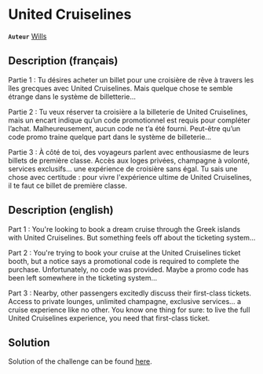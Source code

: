 # United Cruiselines

**`Auteur`** [Wills](https://github.com/Dreaminx)

## Description (français)

Partie 1 : Tu désires acheter un billet pour une croisière de rêve à travers les îles grecques avec United Cruiselines.
Mais quelque chose te semble étrange dans le système de billetterie...

Partie 2 : Tu veux réserver ta croisière a la billeterie de United Cruiselines, mais un encart indique qu’un code promotionnel est requis pour compléter l’achat.
Malheureusement, aucun code ne t’a été fourni. Peut-être qu’un code promo traine quelque part dans le système de billeterie...

Partie 3 : À côté de toi, des voyageurs parlent avec enthousiasme de leurs billets de première classe.
Accès aux loges privées, champagne à volonté, services exclusifs... une expérience de croisière sans égal.
Tu sais une chose avec certitude : pour vivre l'expérience ultime de United Cruiselines, il te faut ce billet de première classe.

## Description (english)

Part 1 : You're looking to book a dream cruise through the Greek islands with United Cruiselines.
But something feels off about the ticketing system...

Part 2 : You're trying to book your cruise at the United Cruiselines ticket booth, but a notice says a promotional code is required to complete the purchase.
Unfortunately, no code was provided. Maybe a promo code has been left somewhere in the ticketing system...

Part 3 : Nearby, other passengers excitedly discuss their first-class tickets.
Access to private lounges, unlimited champagne, exclusive services... a cruise experience like no other.
You know one thing for sure: to live the full United Cruiselines experience, you need that first-class ticket.

## Solution

Solution of the challenge can be found [here](solution.md).